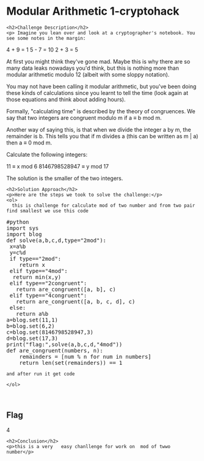 
<!DOCTYPE html>
<html>

<body>
    <h1>Modular Arithmetic 1-cryptohack</h1>

    <h2>Challenge Description</h2>
    <p> Imagine you lean over and look at a cryptographer's notebook. You see some notes in the margin:

4 + 9 = 1
5 - 7 = 10
2 + 3 = 5

At first you might think they've gone mad. Maybe this is why there are so many data leaks nowadays you'd think, but this is nothing more than modular arithmetic modulo 12 (albeit with some sloppy notation).

You may not have been calling it modular arithmetic, but you've been doing these kinds of calculations since you learnt to tell the time (look again at those equations and think about adding hours).

Formally, "calculating time" is described by the theory of congruences. We say that two integers are congruent modulo m if a ≡ b mod m.

Another way of saying this, is that when we divide the integer a by m, the remainder is b. This tells you that if m divides a (this can be written as m | a) then a ≡ 0 mod m.

Calculate the following integers:

11 ≡ x mod 6
8146798528947 ≡ y mod 17

The solution is the smaller of the two integers.
 
</p>
 
    <h2>Solution Approach</h2>
    <p>Here are the steps we took to solve the challenge:</p>
    <ol>
      this is challenge for calculate mod of two number and from two pair find smallest we use this code
<pre>
#python
import sys
import blog
def solve(a,b,c,d,type="2mod"):
 x=a%b
 y=c%d
 if type=="2mod":
    return x
 elif type=="4mod":
  return min(x,y)
 elif type=="2congruent":
   return are_congruent([a, b], c)
 elif type=="4congruent":
   return are_congruent([a, b, c, d], c)
 else:
   return a%b
a=blog.set(11,1)
b=blog.set(6,2)
c=blog.set(8146798528947,3)
d=blog.set(17,3)
print("flag:",solve(a,b,c,d,"4mod"))
def are_congruent(numbers, n): 
    remainders = [num % n for num in numbers]
    return len(set(remainders)) == 1
</pre>
    and after run it get code   
    
    </ol>
<br>
    <h2>Flag</h2>
    <p class="flag">4
</p>

    <h2>Conclusion</h2>
    <p>this is a very   easy chanllenge for work on  mod of twwo number</p>
</body>
</html>

